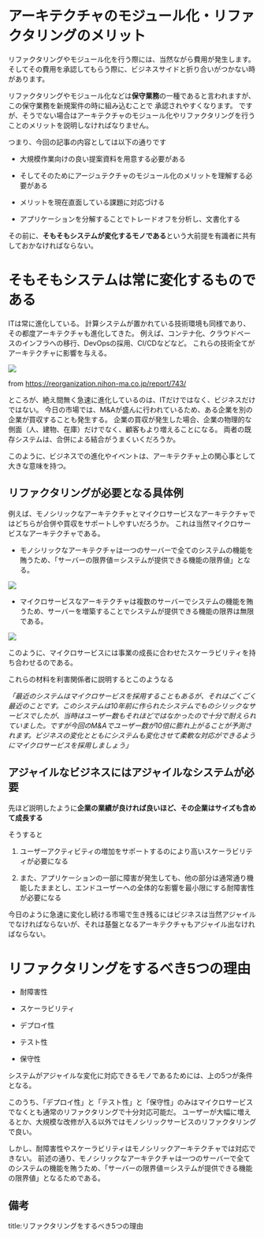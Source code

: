 





# アーキテクチャのモジュール化・リファクタリングのメリット

リファクタリングやモジュール化を行う際には、当然ながら費用が発生します。
そしてその費用を承認してもらう際に、ビジネスサイドと折り合いがつかない時があります。

リファクタリングやモジュール化などは**保守業務**の一種であると言われますが、この保守業務を新規案件の時に組み込むことで
承認されやすくなります。
ですが、そうでない場合はアーキテクチャのモジュール化やリファクタリングを行うことのメリットを説明しなければなりません。

つまり、今回の記事の内容としては以下の通りです

- 大規模作業向けの良い提案資料を用意する必要がある

- そしてそのためにアージュテクチャのモジュール化のメリットを理解する必要がある

- メリットを現在直面している課題に対応づける

- アプリケーションを分解することでトレードオフを分析し、文書化する

その前に、**そもそもシステムが変化するモノである**という大前提を有識者に共有しておかなければならない。


# そもそもシステムは常に変化するものである

ITは常に進化している。
計算システムが置かれている技術環境も同様であり、その都度アーキテクチャも進化してきた。
例えば、コンテナ化、クラウドベースのインフラへの移行、DevOpsの採用、CI/CDなどなど。
これらの技術全てがアーキテクチャに影響を与える。

<img src="https://reorganization.nihon-ma.co.jp/wp/wp-content/uploads/image1-1.png">

from https://reorganization.nihon-ma.co.jp/report/743/

ところが、絶え間無く急速に進化しているのは、ITだけではなく、ビジネスだけではない。
今日の市場では、M&Aが盛んに行われているため、ある企業を別の企業が買収することも発生する。
企業の買収が発生した場合、企業の物理的な側面（人、建物、在庫）だけでなく、顧客もより増えることになる。
両者の既存システムは、合併による結合がうまくいくだろうか。

このように、ビジネスでの進化やイベントは、アーキテクチャ上の関心事として大きな意味を持つ。

## リファクタリングが必要となる具体例

例えば、モノシリックなアーキテクチャとマイクロサービスなアーキテクチャではどちらが合併や買収をサポートしやすいだろうか。
これは当然マイクロサービスなアーキテクチャである。

- モノシリックなアーキテクチャは一つのサーバーで全てのシステムの機能を賄うため、「サーバーの限界値＝システムが提供できる機能の限界値」となる。

<img src="https://github.com/kawadasatoshi/techblog/blob/main/0/inhouse_se/layerd1.png?raw=true">

- マイクロサービスなアーキテクチャは複数のサーバーでシステムの機能を賄うため、サーバーを増築することでシステムが提供できる機能の限界は無限である。

<img src="https://github.com/kawadasatoshi/techblog/blob/main/0/inhouse_se/2006space_base_arch/space_base_arch.png?raw=true">

このように、マイクロサービスには事業の成長に合わせたスケーラビリティを持ち合わせるのである。

これらの材料を利害関係者に説明するとこのようなる

*「最近のシステムはマイクロサービスを採用することもあるが、それはごくごく最近のことです。このシステムは10年前に作られたシステムでものシリックなサービスでしたが、当時はユーザー数もそれほどではなかったので十分で耐えられていました。ですが今回のM&Aでユーザー数が10倍に膨れ上がることが予測されます。ビジネスの変化とともにシステムも変化させて柔軟な対応ができるようにマイクロサービスを採用しましょう」*

## アジャイルなビジネスにはアジャイルなシステムが必要

先ほど説明したように**企業の業績が良ければ良いほど、その企業はサイズも含めて成長する** 

そうすると

1. ユーザーアクティビティの増加をサポートするのにより高いスケーラビリティが必要になる

2. また、アプリケーションの一部に障害が発生しても、他の部分は通常通り機能したままとし、エンドユーザーへの全体的な影響を最小限にする耐障害性が必要になる

今日のように急速に変化し続ける市場で生き残るにはビジネスは当然アジャイルでなければならないが、それは基盤となるアーキテクチャもアジャイル出なければならない。

# リファクタリングをするべき5つの理由

- 耐障害性

- スケーラビリティ

- デプロイ性

- テスト性

- 保守性

システムがアジャイルな変化に対応できるモノであるためには、上の5つが条件となる。

このうち、「デプロイ性」と「テスト性」と「保守性」のみはマイクロサービスでなくとも通常のリファクタリングで十分対応可能だ。
ユーザーが大幅に増えるとか、大規模な改修が入る以外ではモノシリックサービスのリファクタリングで良い。

しかし、耐障害性やスケーラビリティはモノシリックアーキテクチャでは対応できない。
前述の通り、モノシリックなアーキテクチャは一つのサーバーで全てのシステムの機能を賄うため、「サーバーの限界値＝システムが提供できる機能の限界値」となるためである。











## 備考

title:リファクタリングをするべき5つの理由






